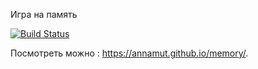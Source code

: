 Игра на память

[![Build Status](https://travis-ci.org/AnnaMut/memory.svg?branch=master)](https://travis-ci.org/AnnaMut/memory.svg?branch=master)


Посмотреть можно :  https://annamut.github.io/memory/.
